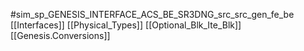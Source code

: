 #sim_sp_GENESIS_INTERFACE_ACS_BE_SR3DNG_src_src_gen_fe_be
[[Interfaces]]
[[Physical_Types]]
[[Optional_Blk_Ite_Blk]]
[[Genesis.Conversions]]
